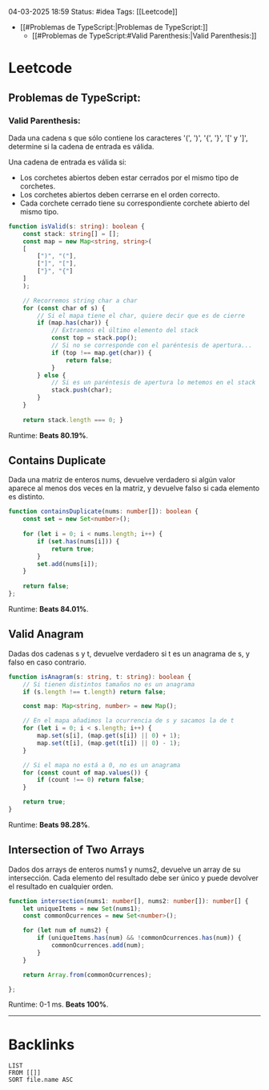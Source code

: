 04-03-2025 18:59
Status: #idea
Tags: [[Leetcode]]


- [[#Problemas de TypeScript:|Problemas de TypeScript:]]
	- [[#Problemas de TypeScript:#Valid Parenthesis:|Valid Parenthesis:]]

# Leetcode

## Problemas de TypeScript:
### Valid Parenthesis:

Dada una cadena s que sólo contiene los caracteres '(', ')', '{', '}', '[' y ']', determine si la cadena de entrada es válida.

Una cadena de entrada es válida si:

- Los corchetes abiertos deben estar cerrados por el mismo tipo de corchetes.
- Los corchetes abiertos deben cerrarse en el orden correcto.
- Cada corchete cerrado tiene su correspondiente corchete abierto del mismo tipo.
 

```typescript
function isValid(s: string): boolean { 
	const stack: string[] = []; 
	const map = new Map<string, string>(
	[ 
		[")", "("],
		["]", "["],
		["}", "{"]
	]
	); 

	// Recorremos string char a char
	for (const char of s) {
		// Si el mapa tiene el char, quiere decir que es de cierre 
		if (map.has(char)) { 
			// Extraemos el último elemento del stack
			const top = stack.pop(); 
			// Si no se corresponde con el paréntesis de apertura...
			if (top !== map.get(char)) { 
				return false; 
			} 
		} else {
			// Si es un paréntesis de apertura lo metemos en el stack
			stack.push(char); 
		} 
	} 
	
	return stack.length === 0; }
```

Runtime: **Beats 80.19%**.

## Contains Duplicate

Dada una matriz de enteros nums, devuelve verdadero si algún valor aparece al menos dos veces en la matriz, y devuelve falso si cada elemento es distinto.

```typescript
function containsDuplicate(nums: number[]): boolean {
    const set = new Set<number>();
    
    for (let i = 0; i < nums.length; i++) {
        if (set.has(nums[i])) {
            return true;
        }
        set.add(nums[i]);
    }
    
    return false;
};
```

Runtime: **Beats 84.01%**.

## Valid Anagram

Dadas dos cadenas s y t, devuelve verdadero si t es un anagrama de s, y falso en caso contrario.

```typescript
function isAnagram(s: string, t: string): boolean {
	// Si tienen distintos tamaños no es un anagrama
    if (s.length !== t.length) return false;

    const map: Map<string, number> = new Map();

	// En el mapa añadimos la ocurrencia de s y sacamos la de t
    for (let i = 0; i < s.length; i++) {
        map.set(s[i], (map.get(s[i]) || 0) + 1);
        map.set(t[i], (map.get(t[i]) || 0) - 1);
    }

	// Si el mapa no está a 0, no es un anagrama
    for (const count of map.values()) {
        if (count !== 0) return false;
    }

    return true;
}
```

Runtime: **Beats 98.28%**.

## Intersection of Two Arrays

Dados dos arrays de enteros nums1 y nums2, devuelve un array de su intersección. Cada elemento del resultado debe ser único y puede devolver el resultado en cualquier orden.

```typescript
function intersection(nums1: number[], nums2: number[]): number[] {
    let uniqueItems = new Set(nums1);
    const commonOcurrences = new Set<number>();

    for (let num of nums2) {
        if (uniqueItems.has(num) && !commonOcurrences.has(num)) {
			commonOcurrences.add(num);  
        }
    }

    return Array.from(commonOcurrences);

};
```

Runtime: 0-1 ms. **Beats 100%**.


---
# Backlinks

```dataview
LIST
FROM [[]]
SORT file.name ASC
```

